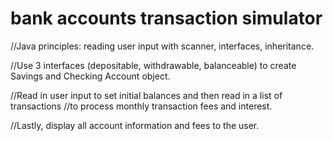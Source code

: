 # bank accounts transaction simulator

//Java principles: reading user input with scanner, interfaces, inheritance.

//Use 3 interfaces (depositable, withdrawable, balanceable) to create Savings and Checking Account object.

//Read in user input to set initial balances and then read in a list of transactions //to process monthly transaction fees and interest.

//Lastly, display all account information and fees to the user.
